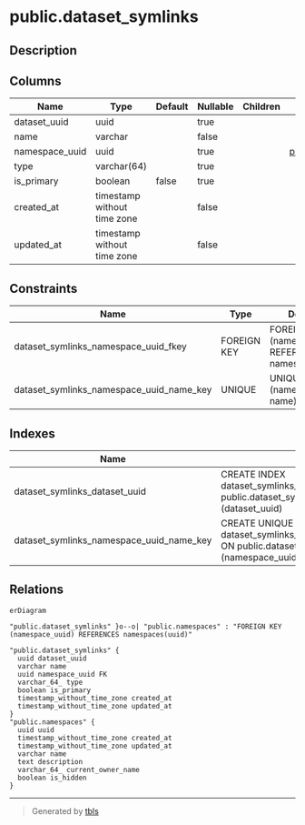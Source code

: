 # public.dataset_symlinks

## Description

## Columns

| Name | Type | Default | Nullable | Children | Parents | Comment |
| ---- | ---- | ------- | -------- | -------- | ------- | ------- |
| dataset_uuid | uuid |  | true |  |  |  |
| name | varchar |  | false |  |  |  |
| namespace_uuid | uuid |  | true |  | [public.namespaces](public.namespaces.md) |  |
| type | varchar(64) |  | true |  |  |  |
| is_primary | boolean | false | true |  |  |  |
| created_at | timestamp without time zone |  | false |  |  |  |
| updated_at | timestamp without time zone |  | false |  |  |  |

## Constraints

| Name | Type | Definition |
| ---- | ---- | ---------- |
| dataset_symlinks_namespace_uuid_fkey | FOREIGN KEY | FOREIGN KEY (namespace_uuid) REFERENCES namespaces(uuid) |
| dataset_symlinks_namespace_uuid_name_key | UNIQUE | UNIQUE (namespace_uuid, name) |

## Indexes

| Name | Definition |
| ---- | ---------- |
| dataset_symlinks_dataset_uuid | CREATE INDEX dataset_symlinks_dataset_uuid ON public.dataset_symlinks USING btree (dataset_uuid) |
| dataset_symlinks_namespace_uuid_name_key | CREATE UNIQUE INDEX dataset_symlinks_namespace_uuid_name_key ON public.dataset_symlinks USING btree (namespace_uuid, name) |

## Relations

```mermaid
erDiagram

"public.dataset_symlinks" }o--o| "public.namespaces" : "FOREIGN KEY (namespace_uuid) REFERENCES namespaces(uuid)"

"public.dataset_symlinks" {
  uuid dataset_uuid
  varchar name
  uuid namespace_uuid FK
  varchar_64_ type
  boolean is_primary
  timestamp_without_time_zone created_at
  timestamp_without_time_zone updated_at
}
"public.namespaces" {
  uuid uuid
  timestamp_without_time_zone created_at
  timestamp_without_time_zone updated_at
  varchar name
  text description
  varchar_64_ current_owner_name
  boolean is_hidden
}
```

---

> Generated by [tbls](https://github.com/k1LoW/tbls)
